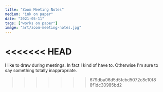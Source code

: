 ```yaml
---
title: "Zoom Meeting Notes"
medium: "ink on paper"
date: "2021-05-11"
tags: ["works on paper"]
image: "art/zoom-meeting-notes.jpg"
---
```

<<<<<<< HEAD
=======
I like to draw during meetings. In fact I kind of have to. Otherwise I'm sure to say something totally inappropriate.
>>>>>>> 679dba06d5d5fcbd5072c8e10f88f1dc30985bd2
